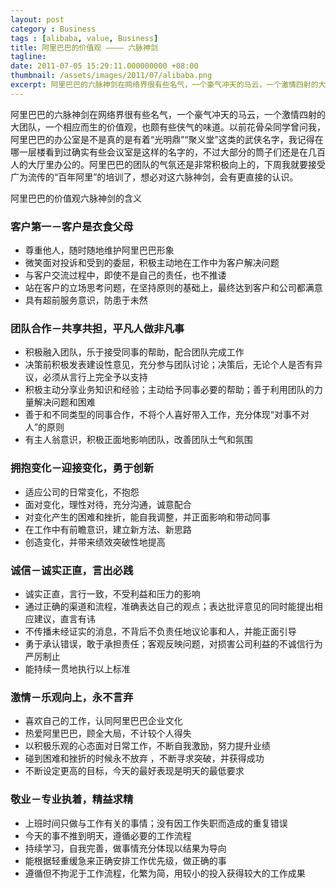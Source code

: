 ```yaml
---
layout: post
category : Business
tags : [alibaba, value, Business]
title: 阿里巴巴的价值观 ———— 六脉神剑
tagline: 
date: 2011-07-05 15:29:11.000000000 +08:00
thumbnail: /assets/images/2011/07/alibaba.png
excerpt: 阿里巴巴的六脉神剑在网络界很有些名气，一个豪气冲天的马云，一个激情四射的大团队，一个相应而生的价值观，也颇有些侠气的味道。以前花骨朵同学曾问我，阿里巴巴的办公室是不是真的是有着“光明鼎”“聚义堂”这类的武侠名字，我记得在哪一层楼看到过确实有些会议室是这样的名字的，不过大部分的筒子们还是在几百人的大厅里办公的。阿里巴巴的团队的气氛还是非常积极向上的，下周我就要接受广为流传的“百年阿里”的培训了，想必对这六脉神剑，会有更直接的认识。
---
```

阿里巴巴的六脉神剑在网络界很有些名气，一个豪气冲天的马云，一个激情四射的大团队，一个相应而生的价值观，也颇有些侠气的味道。以前花骨朵同学曾问我，阿里巴巴的办公室是不是真的是有着“光明鼎”“聚义堂”这类的武侠名字，我记得在哪一层楼看到过确实有些会议室是这样的名字的，不过大部分的筒子们还是在几百人的大厅里办公的。阿里巴巴的团队的气氛还是非常积极向上的，下周我就要接受广为流传的“百年阿里”的培训了，想必对这六脉神剑，会有更直接的认识。

阿里巴巴的价值观六脉神剑的含义

### 客户第一－客户是衣食父母

* 尊重他人，随时随地维护阿里巴巴形象
* 微笑面对投诉和受到的委屈，积极主动地在工作中为客户解决问题
* 与客户交流过程中，即使不是自己的责任，也不推诿
* 站在客户的立场思考问题，在坚持原则的基础上，最终达到客户和公司都满意
* 具有超前服务意识，防患于未然

### 团队合作－共享共担，平凡人做非凡事

* 积极融入团队，乐于接受同事的帮助，配合团队完成工作
* 决策前积极发表建设性意见，充分参与团队讨论；决策后，无论个人是否有异议，必须从言行上完全予以支持
* 积极主动分享业务知识和经验；主动给予同事必要的帮助；善于利用团队的力量解决问题和困难
* 善于和不同类型的同事合作，不将个人喜好带入工作，充分体现“对事不对人”的原则
* 有主人翁意识，积极正面地影响团队，改善团队士气和氛围

### 拥抱变化－迎接变化，勇于创新

* 适应公司的日常变化，不抱怨
* 面对变化，理性对待，充分沟通，诚意配合
* 对变化产生的困难和挫折，能自我调整，并正面影响和带动同事
* 在工作中有前瞻意识，建立新方法、新思路
* 创造变化，并带来绩效突破性地提高
 
### 诚信－诚实正直，言出必践

* 诚实正直，言行一致，不受利益和压力的影响
* 通过正确的渠道和流程，准确表达自己的观点；表达批评意见的同时能提出相应建议，直言有讳
* 不传播未经证实的消息，不背后不负责任地议论事和人，并能正面引导
* 勇于承认错误，敢于承担责任；客观反映问题，对损害公司利益的不诚信行为严厉制止
* 能持续一贯地执行以上标准

### 激情－乐观向上，永不言弃

* 喜欢自己的工作，认同阿里巴巴企业文化
* 热爱阿里巴巴，顾全大局，不计较个人得失
* 以积极乐观的心态面对日常工作，不断自我激励，努力提升业绩
* 碰到困难和挫折的时候永不放弃 ，不断寻求突破，并获得成功
* 不断设定更高的目标，今天的最好表现是明天的最低要求

### 敬业－专业执着，精益求精

* 上班时间只做与工作有关的事情；没有因工作失职而造成的重复错误
* 今天的事不推到明天，遵循必要的工作流程
* 持续学习，自我完善，做事情充分体现以结果为导向
* 能根据轻重缓急来正确安排工作优先级，做正确的事
* 遵循但不拘泥于工作流程，化繁为简，用较小的投入获得较大的工作成果